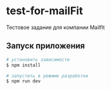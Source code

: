 # test-for-mailFit

Тестовое задание для компании Mailfit

## Запуск приложения

```bash
# установить зависимости
$ npm install

# запустить в режиме разработки
$ npm run dev


```
